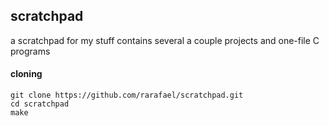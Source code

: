 ## scratchpad

a scratchpad for my stuff
contains several a couple projects and one-file C programs

#### cloning
```
git clone https://github.com/rarafael/scratchpad.git
cd scratchpad
make
```
